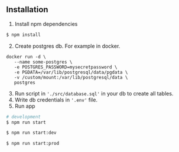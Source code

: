 ## Installation

1. Install npm dependencies
```bash
$ npm install
```

2. Create postgres db. For example in docker. 
```
docker run -d \
   --name some-postgres \
   -e POSTGRES_PASSWORD=mysecretpassword \
   -e PGDATA=/var/lib/postgresql/data/pgdata \
   -v /custom/mount:/var/lib/postgresql/data \
   postgres
```
3. Run script in ```'./src/database.sql'``` in your db to create all tables.
4. Write db credentials in ```'.env'``` file. 
5. Run app

```bash
# development
$ npm run start

$ npm run start:dev

$ npm run start:prod
```
